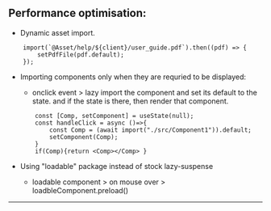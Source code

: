 ## Performance optimisation:

-   Dynamic asset import.

```
    import(`@Asset/help/${client}/user_guide.pdf`).then((pdf) => {
    	setPdfFile(pdf.default);
    });
```

-   Importing components only when they are requried to be displayed:

    -   onclick event > lazy import the component and set its default to the state. and if the state is there, then render that component.

    ```
    	const [Comp, setComponent] = useState(null);
    	const handleClick = async ()=>{
    		const Comp = (await import("./src/Component1")).default;
    		setComponent(Comp);
    	}
    	if(Comp){return <Comp></Comp> }
    ```

-   Using "loadable" package instead of stock lazy-suspense
    -   loadable component > on mouse over > loadbleComponent.preload()

---
